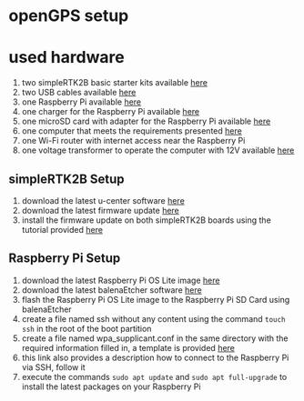 # openGPS setup

# used hardware
1. two simpleRTK2B basic starter kits available [here](https://www.ardusimple.com/product/simplertk2b-basic-starter-kit-ip65/)
2. two USB cables available [here](https://www.amazon.de/AmazonBasics-Male-Micro-Cable-Black/dp/B07232M876/)
3. one Raspberry Pi available [here](https://www.raspberrypi.org/products/raspberry-pi-4-model-b/)
4. one charger for the Raspberry Pi available [here](https://www.raspberrypi.org/products/type-c-power-supply/)
5. one microSD card with adapter for the Raspberry Pi available [here](https://www.amazon.de/SanDisk-Ultra-Micro-Adapter-SDSQUNC-016G-GN6MA/dp/B010Q57SEE/)
6. one computer that meets the requirements presented [here](https://geizhals.at/?cat=nb&xf=10929_Windows+10%7E13345_LTE%7E13732_2%7E2379_15%7E83_Touchscreen%7E9_1920x1080)
7. one Wi-Fi router with internet access near the Raspberry Pi
8. one voltage transformer to operate the computer with 12V available [here](https://www.amazon.de/Spannungswandler-Wechselrichter-BESTEK-Zigarettenanzünder-Autobatterieclips/dp/B00JGJL4ZQ/)

## simpleRTK2B Setup
1. download the latest u-center software [here](https://www.u-blox.com/en/product/u-center)
2. download the latest firmware update [here](https://www.u-blox.com/en/product/zed-f9p-module#tab-documentation-resources)
3. install the firmware update on both simpleRTK2B boards using the tutorial provided [here](https://www.ardusimple.com/zed-f9p-firmware-update-with-simplertk2b/)

## Raspberry Pi Setup
1. download the latest Raspberry Pi OS Lite image [here](https://www.raspberrypi.org/software/operating-systems/)
2. download the latest balenaEtcher software [here](https://www.balena.io/etcher/)
3. flash the Raspberry Pi OS Lite image to the Raspberry Pi SD Card using balenaEtcher
4. create a file named ssh without any content using the command ```touch ssh``` in the root of the boot partition
5. create a file named wpa_supplicant.conf in the same directory with the required information filled in, a template is provided [here](https://medium.com/coinmonks/run-raspberry-pi-in-a-true-headless-state-cfb3431667de)
6. this link also provides a description how to connect to the Raspberry Pi via SSH, follow it
7. execute the commands ```sudo apt update``` and ```sudo apt full-upgrade``` to install the latest packages on your Raspberry Pi





